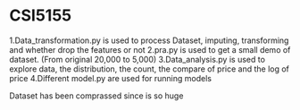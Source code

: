# CSI5155
1.Data_transformation.py is used to process Dataset, imputing, transforming and whether drop the features or not
2.pra.py is used to get a small demo of dataset. (From original 20,000 to 5,000)
3.Data_analysis.py is used to explore data, the distribution, the count, the compare of price and the log of price
4.Different model.py are used for running models

Dataset has been comprassed since is so huge
